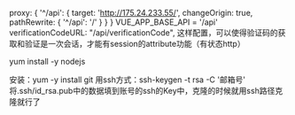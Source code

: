proxy: {
  '^/api': {
    target: 'http://175.24.233.55/',
    changeOrigin: true,
    pathRewrite: {
      '^/api': '/'
    }
  }
}
VUE_APP_BASE_API = '/api'
verificationCodeURL: "/api/verificationCode",
这样配置，可以使得验证码的获取和验证是一次会话，才能有session的attribute功能（有状态http）


yum install -y nodejs


安装：yum -y install git
用ssh方式：ssh-keygen -t rsa -C '邮箱号'
将.ssh/id_rsa.pub中的数据填到账号的ssh的Key中，克隆的时候就用ssh路径克隆就行了